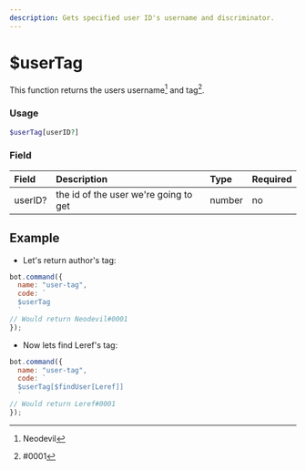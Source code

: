 ```yaml
---
description: Gets specified user ID's username and discriminator. 
---
```


# $userTag

This function returns the users username[^1] and tag[^2].

### Usage

```php
$userTag[userID?]
```

### Field

| Field | Description | Type | Required |
| :--- | :--- | :--- | :--- |
| userID? | the id of the user we're going to get | number | no |

## Example

* Let's return author's tag:

```javascript
bot.command({
  name: "user-tag",
  code: `
  $userTag 
  `
// Would return Neodevil#0001
});
```

* Now lets find Leref's tag:

```javascript
bot.command({
  name: "user-tag",
  code: `
  $userTag[$findUser[Leref]] 
  `
// Would return Leref#0001
});
```

[^1]: Neodevil
[^2]: #0001
